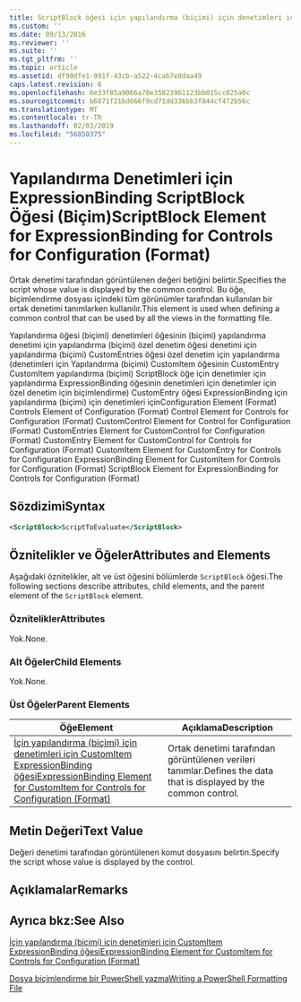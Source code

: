 ```yaml
---
title: ScriptBlock öğesi için yapılandırma (biçimi) için denetimleri için ExpressionBinding | Microsoft Docs
ms.custom: ''
ms.date: 09/13/2016
ms.reviewer: ''
ms.suite: ''
ms.tgt_pltfrm: ''
ms.topic: article
ms.assetid: df90dfe1-991f-43cb-a522-4cab7e8daa49
caps.latest.revision: 6
ms.openlocfilehash: 6e33f85a9066a78e35823961123bb015cc025a0c
ms.sourcegitcommit: b6871f21bd666f9cd71dd336bb3f844cf472b56c
ms.translationtype: MT
ms.contentlocale: tr-TR
ms.lasthandoff: 02/03/2019
ms.locfileid: "56850375"
---
```

# <a name="scriptblock-element-for-expressionbinding-for-controls-for-configuration-format"></a><span data-ttu-id="a0334-102">Yapılandırma Denetimleri için ExpressionBinding ScriptBlock Öğesi (Biçim)</span><span class="sxs-lookup"><span data-stu-id="a0334-102">ScriptBlock Element for ExpressionBinding for Controls for Configuration (Format)</span></span>

<span data-ttu-id="a0334-103">Ortak denetimi tarafından görüntülenen değeri betiğini belirtir.</span><span class="sxs-lookup"><span data-stu-id="a0334-103">Specifies the script whose value is displayed by the common control.</span></span> <span data-ttu-id="a0334-104">Bu öğe, biçimlendirme dosyası içindeki tüm görünümler tarafından kullanılan bir ortak denetimi tanımlarken kullanılır.</span><span class="sxs-lookup"><span data-stu-id="a0334-104">This element is used when defining a common control that can be used by all the views in the formatting file.</span></span>

<span data-ttu-id="a0334-105">Yapılandırma öğesi (biçimi) denetimleri öğesinin (biçimi) yapılandırma denetimi için yapılandırma (biçimi) özel denetim öğesi denetimi için yapılandırma (biçimi) CustomEntries öğesi özel denetim için yapılandırma (denetimleri için Yapılandırma (biçimi) CustomItem öğesinin CustomEntry CustomItem yapılandırma (biçimi) ScriptBlock öğe için denetimler için yapılandırma ExpressionBinding öğesinin denetimleri için denetimler için özel denetim için biçimlendirme) CustomEntry öğesi ExpressionBinding için yapılandırma (biçimi) için denetimleri için</span><span class="sxs-lookup"><span data-stu-id="a0334-105">Configuration Element (Format) Controls Element of Configuration (Format) Control Element for Controls for Configuration (Format) CustomControl Element for Control for Configuration (Format) CustomEntries Element for CustomControl for Configuration (Format) CustomEntry Element for CustomControl for Controls for Configuration (Format) CustomItem Element for CustomEntry for Controls for Configuration ExpressionBinding Element for CustomItem for Controls for Configuration (Format) ScriptBlock Element for ExpressionBinding for Controls for Configuration (Format)</span></span>

## <a name="syntax"></a><span data-ttu-id="a0334-106">Sözdizimi</span><span class="sxs-lookup"><span data-stu-id="a0334-106">Syntax</span></span>

```xml
<ScriptBlock>ScriptToEvaluate</ScriptBlock>
```

## <a name="attributes-and-elements"></a><span data-ttu-id="a0334-107">Öznitelikler ve Öğeler</span><span class="sxs-lookup"><span data-stu-id="a0334-107">Attributes and Elements</span></span>

<span data-ttu-id="a0334-108">Aşağıdaki öznitelikler, alt ve üst öğesini bölümlerde `ScriptBlock` öğesi.</span><span class="sxs-lookup"><span data-stu-id="a0334-108">The following sections describe attributes, child elements, and the parent element of the `ScriptBlock` element.</span></span>

### <a name="attributes"></a><span data-ttu-id="a0334-109">Öznitelikler</span><span class="sxs-lookup"><span data-stu-id="a0334-109">Attributes</span></span>

<span data-ttu-id="a0334-110">Yok.</span><span class="sxs-lookup"><span data-stu-id="a0334-110">None.</span></span>

### <a name="child-elements"></a><span data-ttu-id="a0334-111">Alt Öğeler</span><span class="sxs-lookup"><span data-stu-id="a0334-111">Child Elements</span></span>

<span data-ttu-id="a0334-112">Yok.</span><span class="sxs-lookup"><span data-stu-id="a0334-112">None.</span></span>

### <a name="parent-elements"></a><span data-ttu-id="a0334-113">Üst Öğeler</span><span class="sxs-lookup"><span data-stu-id="a0334-113">Parent Elements</span></span>

|<span data-ttu-id="a0334-114">Öğe</span><span class="sxs-lookup"><span data-stu-id="a0334-114">Element</span></span>|<span data-ttu-id="a0334-115">Açıklama</span><span class="sxs-lookup"><span data-stu-id="a0334-115">Description</span></span>|
|-------------|-----------------|
|[<span data-ttu-id="a0334-116">İçin yapılandırma (biçimi) için denetimleri için CustomItem ExpressionBinding öğesi</span><span class="sxs-lookup"><span data-stu-id="a0334-116">ExpressionBinding Element for CustomItem for Controls for Configuration (Format)</span></span>](./expressionbinding-element-for-customitem-for-controls-for-configuration-format.md)|<span data-ttu-id="a0334-117">Ortak denetimi tarafından görüntülenen verileri tanımlar.</span><span class="sxs-lookup"><span data-stu-id="a0334-117">Defines the data that is displayed by the common control.</span></span>|

## <a name="text-value"></a><span data-ttu-id="a0334-118">Metin Değeri</span><span class="sxs-lookup"><span data-stu-id="a0334-118">Text Value</span></span>

<span data-ttu-id="a0334-119">Değeri denetimi tarafından görüntülenen komut dosyasını belirtin.</span><span class="sxs-lookup"><span data-stu-id="a0334-119">Specify the script whose value is displayed by the control.</span></span>

## <a name="remarks"></a><span data-ttu-id="a0334-120">Açıklamalar</span><span class="sxs-lookup"><span data-stu-id="a0334-120">Remarks</span></span>

## <a name="see-also"></a><span data-ttu-id="a0334-121">Ayrıca bkz:</span><span class="sxs-lookup"><span data-stu-id="a0334-121">See Also</span></span>

[<span data-ttu-id="a0334-122">İçin yapılandırma (biçimi) için denetimleri için CustomItem ExpressionBinding öğesi</span><span class="sxs-lookup"><span data-stu-id="a0334-122">ExpressionBinding Element for CustomItem for Controls for Configuration (Format)</span></span>](./expressionbinding-element-for-customitem-for-controls-for-configuration-format.md)

[<span data-ttu-id="a0334-123">Dosya biçimlendirme bir PowerShell yazma</span><span class="sxs-lookup"><span data-stu-id="a0334-123">Writing a PowerShell Formatting File</span></span>](./writing-a-powershell-formatting-file.md)
